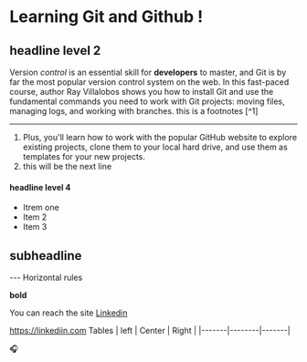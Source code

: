 Learning Git and Github !
========

headline level 2 
------

Version _control_ is an essential skill for **developers** to master, and Git is by far the most popular version control system on the web. In this fast-paced course, author Ray Villalobos shows you how to install Git and use the fundamental commands you need to work with Git projects: moving files, managing logs, and working with branches.
this is a footnotes [^1] 

***
1. Plus, you'll learn how to work with the popular GitHub website to explore existing projects, clone them to your local hard drive, and use them as templates for your new projects.
1. this will be the next line
#### headline level 4 
* Itrem one
* Item 2
* Item 3
## subheadline  
--- Horizontal rules

**bold**

You can reach the site [Linkedin](https://linkedin.com)

https://linkediin.com
Tables 
| left  | Center | Right |
|-------|--------|-------|

<detail>
<summary><summary>

🎧


